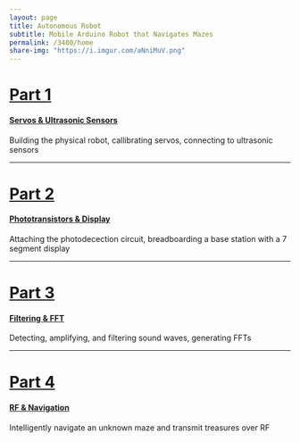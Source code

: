 ```yaml
---
layout: page
title: Autonomous Robot
subtitle: Mobile Arduino Robot that Navigates Mazes
permalink: /3400/home
share-img: "https://i.imgur.com/aNniMuV.png"
---
```

<h1><a href="{{"/3400/part1" | relative_url }}">Part 1</a></h1>
<h4><a href="{{"/3400/part1" | relative_url }}">Servos & Ultrasonic Sensors</a></h4>
<p>Building the physical robot, callibrating servos, connecting to ultrasonic sensors</p>
<hr />
<h1><a href="{{"/3400/part2" | relative_url }}">Part 2</a></h1>
<h4><a href="{{"/3400/part2" | relative_url }}">Phototransistors & Display</a></h4>
<p>Attaching the photodecection circuit, breadboarding a base station with a 7 segment display</p>
<hr />
<h1><a href="{{"/3400/part3" | relative_url }}">Part 3</a></h1>
<h4><a href="{{"/3400/part3" | relative_url }}">Filtering & FFT</a></h4>
<p>Detecting, amplifying, and filtering sound waves, generating FFTs</p>
<hr />
<h1><a href="{{"/3400/part4" | relative_url }}">Part 4</a></h1>
<h4><a href="{{"/3400/part4" | relative_url }}">RF & Navigation</a></h4>
<p>Intelligently navigate an unknown maze and transmit treasures over RF</p>